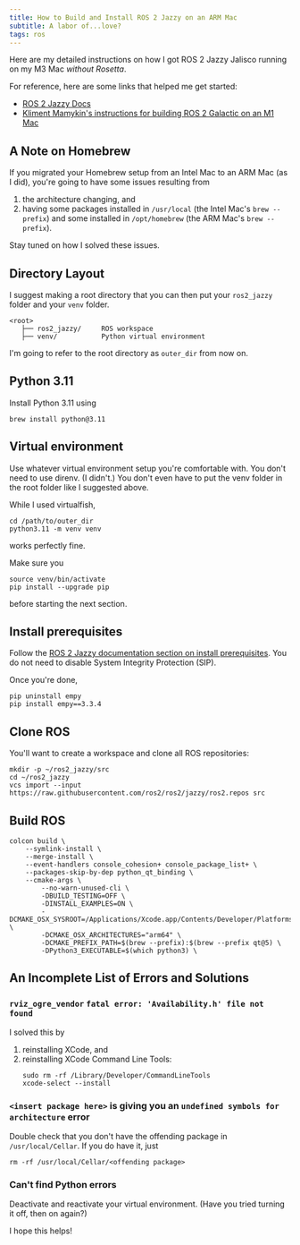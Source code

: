 ```yaml
---
title: How to Build and Install ROS 2 Jazzy on an ARM Mac
subtitle: A labor of...love?
tags: ros
---
```


Here are my detailed instructions on how I got ROS 2 Jazzy Jalisco running on my M3 Mac _without Rosetta_.

For reference, here are some links that helped me get started:
- [ROS 2 Jazzy Docs](https://docs.ros.org/en/jazzy/Installation/Alternatives/macOS-Development-Setup.html)
- [Kliment Mamykin's instructions for building ROS 2 Galactic on an M1 Mac](http://mamykin.com/posts/building-ros2-on-macos-big-sur-m1/)

## A Note on Homebrew
If you migrated your Homebrew setup from an Intel Mac to an ARM Mac (as I did), you're going to have some issues resulting from
1. the architecture changing, and
2. having some packages installed in `/usr/local` (the Intel Mac's `brew --prefix`) and some installed in `/opt/homebrew` (the ARM Mac's `brew --prefix`).

Stay tuned on how I solved these issues.

## Directory Layout
I suggest making a root directory that you can then put your `ros2_jazzy` folder and your `venv` folder.

```
<root>
   ├── ros2_jazzy/     ROS workspace
   ├── venv/           Python virtual environment
```
I'm going to refer to the root directory as `outer_dir` from now on.

## Python 3.11
Install Python 3.11 using 
```shell
brew install python@3.11
```

## Virtual environment
Use whatever virtual environment setup you're comfortable with. You don't need to use direnv. (I didn't.) You don't even have to put the venv folder in the root folder like I suggested above.

While I used virtualfish,
```shell
cd /path/to/outer_dir
python3.11 -m venv venv
```
works perfectly fine.

Make sure you
```shell
source venv/bin/activate
pip install --upgrade pip
```
before starting the next section.

## Install prerequisites
Follow the [ROS 2 Jazzy documentation section on install prerequisites](https://docs.ros.org/en/jazzy/Installation/Alternatives/macOS-Development-Setup.html#install-prerequisites). You do not need to disable System Integrity Protection (SIP).

Once you're done,
```shell
pip uninstall empy
pip install empy==3.3.4
```

## Clone ROS
You'll want to create a workspace and clone all ROS repositories:
```shell
mkdir -p ~/ros2_jazzy/src
cd ~/ros2_jazzy
vcs import --input https://raw.githubusercontent.com/ros2/ros2/jazzy/ros2.repos src
```

## Build ROS
```
colcon build \
    --symlink-install \
    --merge-install \
    --event-handlers console_cohesion+ console_package_list+ \
    --packages-skip-by-dep python_qt_binding \
    --cmake-args \
        --no-warn-unused-cli \
        -DBUILD_TESTING=OFF \
        -DINSTALL_EXAMPLES=ON \
        -DCMAKE_OSX_SYSROOT=/Applications/Xcode.app/Contents/Developer/Platforms/MacOSX.platform/Developer/SDKs/MacOSX.sdk \
        -DCMAKE_OSX_ARCHITECTURES="arm64" \
        -DCMAKE_PREFIX_PATH=$(brew --prefix):$(brew --prefix qt@5) \
        -DPython3_EXECUTABLE=$(which python3) \
```

## An Incomplete List of Errors and Solutions

### `rviz_ogre_vendor`  `fatal error: 'Availability.h' file not found`
I solved this by 
1. reinstalling XCode, and
2. reinstalling XCode Command Line Tools:
   ```
   sudo rm -rf /Library/Developer/CommandLineTools
   xcode-select --install
   ```

### `<insert package here>` is giving you an `undefined symbols for architecture` error
Double check that you don't have the offending package in `/usr/local/Cellar`.  If you do have it, just
```shell
rm -rf /usr/local/Cellar/<offending package>
```

### Can't find Python errors
Deactivate and reactivate your virtual environment. (Have you tried turning it off, then on again?)

I hope this helps!